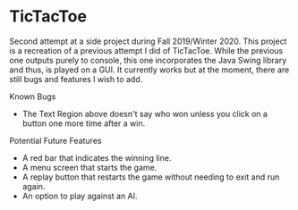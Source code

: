 # TicTacToe
Second attempt at a side project during Fall 2019/Winter 2020. This project is a recreation of a previous attempt I did of TicTacToe. While the previous one outputs purely to console, this one incorporates the Java Swing library and thus, is played on a GUI. It currently works but at the moment, there are still bugs and features I wish to add.

Known Bugs
- The Text Region above doesn't say who won unless you click on a button one more time after a win.

Potential Future Features
- A red bar that indicates the winning line.
- A menu screen that starts the game.
- A replay button that restarts the game without needing to exit and run again.
- An option to play against an AI.
